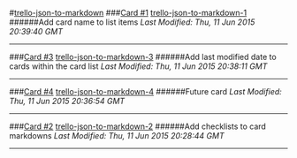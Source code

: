 #[trello-json-to-markdown](https://trello.com/b/1Mt3BuUL)
###[Card #1](trello-json-to-markdown-cards/trello-json-to-markdown-1.md)
[trello-json-to-markdown-1](trello-json-to-markdown-cards/trello-json-to-markdown-1.md)
######Add card name to list items
*Last Modified: Thu, 11 Jun 2015 20:39:40 GMT*
___
###[Card #3](trello-json-to-markdown-cards/trello-json-to-markdown-3.md)
[trello-json-to-markdown-3](trello-json-to-markdown-cards/trello-json-to-markdown-3.md)
######Add last modified date to cards within the card list
*Last Modified: Thu, 11 Jun 2015 20:38:11 GMT*
___
###[Card #4](trello-json-to-markdown-cards/trello-json-to-markdown-4.md)
[trello-json-to-markdown-4](trello-json-to-markdown-cards/trello-json-to-markdown-4.md)
######Future card
*Last Modified: Thu, 11 Jun 2015 20:36:54 GMT*
___
###[Card #2](trello-json-to-markdown-cards/trello-json-to-markdown-2.md)
[trello-json-to-markdown-2](trello-json-to-markdown-cards/trello-json-to-markdown-2.md)
######Add checklists to card markdowns
*Last Modified: Thu, 11 Jun 2015 20:28:44 GMT*
___
